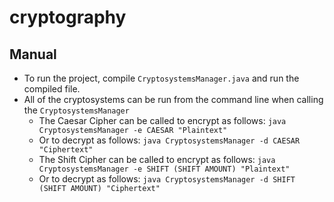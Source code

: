 # cryptography
## Manual
- To run the project, compile `CryptosystemsManager.java` and run the compiled file.
- All of the cryptosystems can be run from the command line when calling the `CryptosystemsManager`
    * The Caesar Cipher can be called to encrypt as follows: `java CryptosystemsManager -e CAESAR "Plaintext"`
    * Or to decrypt as follows: `java CryptosystemsManager -d CAESAR "Ciphertext"`
    * The Shift Cipher can be called to encrypt as follows: `java CryptosystemsManager -e SHIFT (SHIFT AMOUNT) "Plaintext"`
    * Or to decrypt as follows: `java CryptosystemsManager -d SHIFT (SHIFT AMOUNT) "Ciphertext"`

